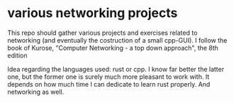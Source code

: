 # various networking projects

This repo should gather various projects and exercises related to networking (and eventually the costruction of a small cpp-GUI). I follow the book of Kurose, "Computer Networking - a top down approach", the 8th edition

Idea regarding the languages used: rust or cpp. I know far better the latter one, but the former one is surely much more pleasant to work with. It depends on how much time I can dedicate to learn rust properly. And networking as well.